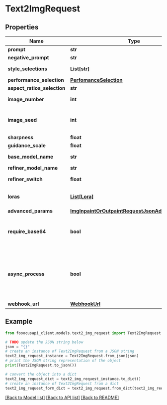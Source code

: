 # Text2ImgRequest


## Properties

Name | Type | Description | Notes
------------ | ------------- | ------------- | -------------
**prompt** | **str** |  | [optional] [default to '']
**negative_prompt** | **str** |  | [optional] [default to '']
**style_selections** | **List[str]** |  | [optional] [default to [Fooocus V2, Fooocus Enhance, Fooocus Sharp]]
**performance_selection** | [**PerfomanceSelection**](PerfomanceSelection.md) |  | [optional] 
**aspect_ratios_selection** | **str** |  | [optional] [default to '1152*896']
**image_number** | **int** | Image number | [optional] [default to 1]
**image_seed** | **int** | Seed to generate image, -1 for random | [optional] [default to -1]
**sharpness** | **float** |  | [optional] [default to 2.0]
**guidance_scale** | **float** |  | [optional] [default to 4.0]
**base_model_name** | **str** |  | [optional] [default to 'juggernautXL_version6Rundiffusion.safetensors']
**refiner_model_name** | **str** |  | [optional] [default to 'None']
**refiner_switch** | **float** | Refiner Switch At | [optional] [default to 0.5]
**loras** | [**List[Lora]**](Lora.md) |  | [optional] [default to [{model_name=sd_xl_offset_example-lora_1.0.safetensors, weight=0.1}]]
**advanced_params** | [**ImgInpaintOrOutpaintRequestJsonAdvancedParams**](ImgInpaintOrOutpaintRequestJsonAdvancedParams.md) |  | [optional] 
**require_base64** | **bool** | Return base64 data of generated image | [optional] [default to False]
**async_process** | **bool** | Set to true will run async and return job info for retrieve generataion result later | [optional] [default to False]
**webhook_url** | [**WebhookUrl**](WebhookUrl.md) |  | [optional] 

## Example

```python
from fooocusapi_client.models.text2_img_request import Text2ImgRequest

# TODO update the JSON string below
json = "{}"
# create an instance of Text2ImgRequest from a JSON string
text2_img_request_instance = Text2ImgRequest.from_json(json)
# print the JSON string representation of the object
print(Text2ImgRequest.to_json())

# convert the object into a dict
text2_img_request_dict = text2_img_request_instance.to_dict()
# create an instance of Text2ImgRequest from a dict
text2_img_request_form_dict = text2_img_request.from_dict(text2_img_request_dict)
```
[[Back to Model list]](../README.md#documentation-for-models) [[Back to API list]](../README.md#documentation-for-api-endpoints) [[Back to README]](../README.md)


